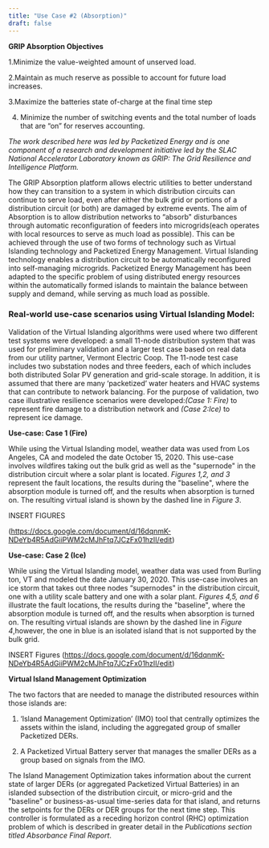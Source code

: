 ```yaml
---
title: "Use Case #2 (Absorption)"
draft: false
---
```

**GRIP Absorption Objectives**

1.Minimize the value-weighted amount of unserved load.

2.Maintain as much reserve as possible to account for future load increases.

3.Maximize the batteries state of-charge at the final time step

4. Minimize the number of switching events and the total number of loads that are “on” for reserves accounting.


 *The work described here was led by Packetized Energy and is one component of a research and development initiative led by the SLAC National Accelerator Laboratory known as GRIP: The Grid Resilience and Intelligence Platform.*

 The GRIP Absorption platform allows electric utilities to better understand how they can transition to a system in which distribution circuits can continue to serve load, even after either the bulk grid or portions of a distribution circuit (or both) are damaged by extreme events. The aim of Absorption is to allow distribution networks to “absorb" disturbances through automatic reconfiguration of feeders into microgrids(each operates with local resources to serve as much load as possible). This can be achieved through the use of two forms of technology such as Virtual Islanding technology and Packetized Energy Management. Virtual Islanding technology enables a distribution circuit to be automatically reconfigured into self-managing microgrids. Packetized Energy Management has been adapted to the specific problem of using distributed energy resources within the automatically formed islands to maintain the balance between supply and demand, while serving as much load as possible.


### Real-world use-case scenarios using Virtual Islanding Model:

 Validation of the Virtual Islanding algorithms were used where two different test systems were developed: a small 11-node distribution system that was used for preliminary validation and a larger test case based on real data from our utility partner, Vermont Electric Coop. The 11-node test case includes two substation nodes and three feeders, each of which includes both distributed Solar PV generation and grid-scale storage. In addition, it is assumed that there are many ‘packetized’ water heaters and HVAC systems that can contribute to network balancing. For the purpose of validation, two case illustrative resilience scenarios were developed:*(Case 1: Fire)* to represent fire damage to a distribution network and *(Case 2:Ice)* to represent ice damage.

 **Use-case: Case 1 (Fire)**

 While using the Virtual Islanding model, weather data was used from Los Angeles, CA and modeled the date October 15, 2020. This use-case involves wildfires taking out the bulk grid as well as the "supernode" in the distribution circuit where a solar plant is located. *Figures 1,2, and 3* represent the fault locations, the results during the "baseline", where the absorption module is turned off, and the results when absorption is turned on. The resulting virtual island is shown by the dashed line in *Figure 3*.

 INSERT FIGURES

 (https://docs.google.com/document/d/16dqnmK-NDeYb4R5AdGiiPWM2cMJhFtq7JCzFx01hzII/edit)

 **Use-case: Case 2 (Ice)**

While using the Virtual Islanding model, weather data was used from Burling ton, VT and modeled the date January 30, 2020. This use-case involves an ice storm that takes out three nodes “supernodes" in the distribution circuit, one with a utility scale battery and one with a solar plant. *Figures 4,5, and 6* illustrate the fault locations, the results during the "baseline", where the absorption module is turned off, and the results when absorption is turned on. The resulting virtual islands are shown by the dashed line in *Figure 4*,however, the one in blue is an isolated island that is not supported by the bulk grid.

INSERT Figures
(https://docs.google.com/document/d/16dqnmK-NDeYb4R5AdGiiPWM2cMJhFtq7JCzFx01hzII/edit)

**Virtual Island Management Optimization**

The two factors that are needed to manage the distributed resources within those islands are:

1. ‘Island Management Optimization’ (IMO) tool that centrally optimizes the assets within the island, including the aggregated group of smaller Packetized DERs.

2.  A Packetized Virtual Battery server that manages the smaller DERs as a group based on signals from the IMO.

The Island Management Optimization takes information about the current state of larger DERs (or aggregated Packetized Virtual Batteries) in an islanded subsection of the distribution circuit, or micro-grid and the "baseline" or business-as-usual time-series data for that island, and returns the setpoints for the DERs or DER groups for the next time step. This controller is formulated as a receding horizon control (RHC) optimization problem of which is described in greater detail in the *Publications section titled Absorbance Final Report*.
